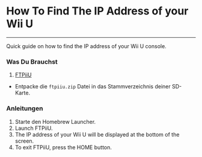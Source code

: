 # How To Find The IP Address of your Wii U
---
Quick guide on how to find the IP address of your Wii U console.

### Was Du Brauchst

1. [FTPiiU](https://apps.fortheusers.org/wiiu/ftpiiu)
 - Entpacke die `ftpiiu.zip` Datei in das Stammverzeichnis deiner SD-Karte.

### Anleitungen

1. Starte den Homebrew Launcher.
1. Launch FTPiiU.
1. The IP address of your Wii U will be displayed at the bottom of the screen.
1. To exit FTPiiU, press the HOME button.